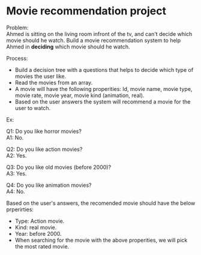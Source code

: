 # Movie recommendation project

Problem:   
Ahmed is sitting on the living room infront of the tv, and can't decide which movie should he watch. Build a movie recommendation system to help Ahmed in **deciding** which movie should he watch.

Process:
- Build a decision tree with a questions that helps to decide which type of movies the user like.
- Read the movies from an array.
- A movie will have the following properities: Id, movie name, movie type, movie rate, movie year, movie kind (animation, real).
- Based on the user answers the system will recommend a movie for the user to watch.

Ex:

Q1: Do you like horror movies?  
A1: No.

Q2: Do you like action movies?  
A2: Yes.

Q3: Do you like old movies (before 2000)?  
A3: Yes.

Q4: Do you like animation movies?  
A4: No.

Based on the user's answers, the recomended movie should have the below prperirties:

- Type: Action movie.
- Kind: real movie.
- Year: before 2000.
- When searching for the movie with the above properities, we will pick the most rated movie.






